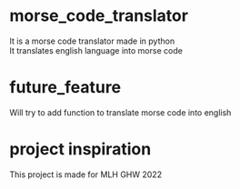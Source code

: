 # morse_code_translator
It is a morse code translator made in python<br>
It translates english language into morse code<br>
# future_feature
Will try to add function to translate morse code into english<br>
# project inspiration
This project is made for MLH GHW 2022

